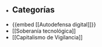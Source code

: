 - ## Categorías
- {{embed [[Autodefensa digital]]}}
- [[Soberanía tecnológica]]
- [[Capitalismo de Vigilancia]]